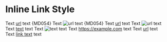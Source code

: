 # Inline Link Style

Text [url](https://example.com) text {MD054}
Text ![url](https://example.com) text {MD054}
Text [url] text
Text ![url] text
Text [text][url] text
Text ![text][url] text
Text <https://example.com> text
Text [url][] text
Text [link text][url] text

[url]: https://example.com

<!-- markdownlint-configure-file {
  "MD034": false,
  "MD053": false,
  "MD054": {
    "style": "reference_or_autolink"
  }
} -->
